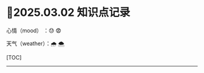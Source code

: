 # :date:2025.03.02 知识点记录    

心情（mood）    ：:sweat: :fearful:

天气（weather）：:cloud_with_rain: :cloud_with_snow:

[TOC]

------
